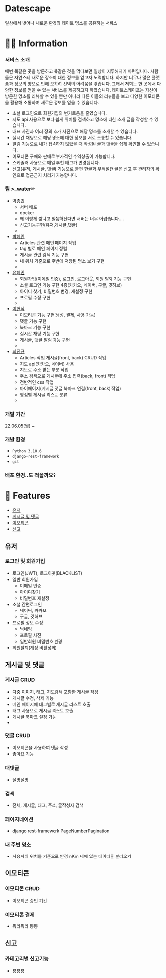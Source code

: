 # Datescape
일상에서 벗어나 새로운 환경의 데이트 명소를 공유하는 서비스

# 👨‍💻 Information
### 서비스 소개
매번 똑같은 곳을 방문하고 똑같은 것을 먹다보면 일상이 지루해지기 마련입니다. 사람들은 자연스레 새로운 장소에 대한 정보를 얻고자 노력합니다. 하지만 너무나 많은 플랫폼과 정보의 양으로 인해 오히려 선택의 어려움을 겪습니다. 그래서 저희는 한 곳에서 다양한 정보를 얻을 수 있는 서비스를 제공하고자 하였습니다.
데이트스케이프는 자신이 방문한 명소를 리뷰할 수 있을 뿐만 아니라 다른 이들의 리뷰들을 보고 다양한 이모티콘을 활용해 소통하며 새로운 정보를 얻을 수 있습니다.
+ 소셜 로그인으로 회원가입의 번거로움을 줄였습니다.
+ 지도 api 사용으로 보다 쉽게 위치를 검색하고 명소에 대한 소개 글을 작성할 수 있습니다.
+ 대표 사진과 여러 장의 추가 사진으로 해당 명소를 소개할 수 있습니다.
+ 실시간 채팅으로 해당 명소에 대한 정보를 서로 소통할 수 있습니다.
+ 알림 기능으로 내가 접속하지 않았을 때 작성된 글과 댓글을 쉽게 확인할 수 있습니다.
+ 이모티콘 구매와 판매로 부가적인 수익창출이 가능합니다.
+ 스케줄러 사용으로 매일 추천 태그가 변경됩니다.
+ 신고(유저, 게시글, 댓글) 기능으로 불편 한글과 부적절한 글은 신고 후 관리자의 확인으로 접근금지 처리가 가능합니다.


### 팀 >_water💦
- [박종민](https://github.com/jmpop97) 
  - 서버 배포
  - docker
  - 왜 이렇게 짧냐고 말씀하신다면 서버는 너무 어렵습니다....
  - 신고기능구현(유저,게시글,댓글)
  - 
- [박혜린](https://github.com/HyerinPark1998)
  - Articles 관련 메인 페이지 작업
  - tag 별로 메인 페이지 정렬
  - 게시글 관련 검색 기능 구현
  - 내 위치 기준으로 주변에 저장된 명소 보기 구현
  - 
- [유혜민](https://github.com/Namunllvo) 
  - 회원가입(이메일 인증), 로그인, 로그아웃, 회원 탈퇴 기능 구현
  - 소셜 로그인 기능 구현 4종(카카오, 네이버, 구글, 깃허브)
  - 아이디 찾기, 비밀번호 변경, 재설정 구현
  - 프로필 수정 구현
  - 
- [이현식](https://github.com/hyeon5819)
  - 이모티콘 기능 구현(생성, 결제, 사용 가능)
  - 댓글 기능 구현
  - 북마크 기능 구현
  - 실시간 채팅 기능 구현
  - 게시글, 댓글 알림 기능 구현
  - 
- [최진규](https://github.com/kyuparfum)
  - Articles 작업 게시글(front, back) CRUD 작업
  - 지도 api(카카오, 네이버) 사용
  - 지도로 주소 받는 부분 작업
  - 주소 검색으로 게시글에 주소 입력(back, front) 작업
  - 전반적인 css 작업
  - 마이페이지(게시글 댓글 북마크 연결(front, back) 작업)
  - 평점별 게시글 리스트 분류
  - 
### 개발 기간
22.06.05(월) ~ 

### 개발 환경
- `Python 3.10.6`
- `django-rest-framework`
- `git`

### 배포 환경..도 적을까요?


# 📌 Features
- [유저](#유저)
- [게시글 및 댓글](#게시글-및-댓글)
- [이모티콘](#이모티콘)
- [신고](#신고)


## 유저
### 로그인 및 회원가입
- 로그인(JWT), 로그아웃(BLACKLIST)
- 일반 회원가입
  - 이메일 인증
  - 아이디찾기
  - 비밀번호 재설정
- 소셜 간편로그인
  - 네이버, 카카오
  - 구글, 깃허브
- 프로필 정보 수정
  - 닉네임
  - 프로필 사진
  - 일반회원 비밀번호 변경
- 회원탈퇴(계정 비활성화)


## 게시글 및 댓글
### 게시글 CRUD
- 다중 이미지, 태그, 지도검색 포함한 게시글 작성
- 게시글 수정, 삭제 기능
- 메인 페이지에 태그별로 게시글 리스트 호출
- 태그 사용으로 게시글 리스트 호출
- 게시글 북마크 설정 가능
- 

### 댓글 CRUD
- 이모티콘을 사용하여 댓글 작성
- 좋아요 기능

### 대댓글
- 설명설명

### 검색
- 전체, 게시글, 태그, 주소, 글작성자 검색

### 페이지네이션
- django rest-framework PageNumberPagination

### 내 주변 명소
- 사용자의 위치를 기준으로 반경 nKm 내에 있는 데이터들 불러오기

## 이모티콘
### 이모티콘 CRUD
- 이모티콘 승인 기간

### 이모티콘 결제
- 뭐라뭐라 뿅뿅


## 신고
### 카테고리별 신고기능
- 뿅뿅뿅
